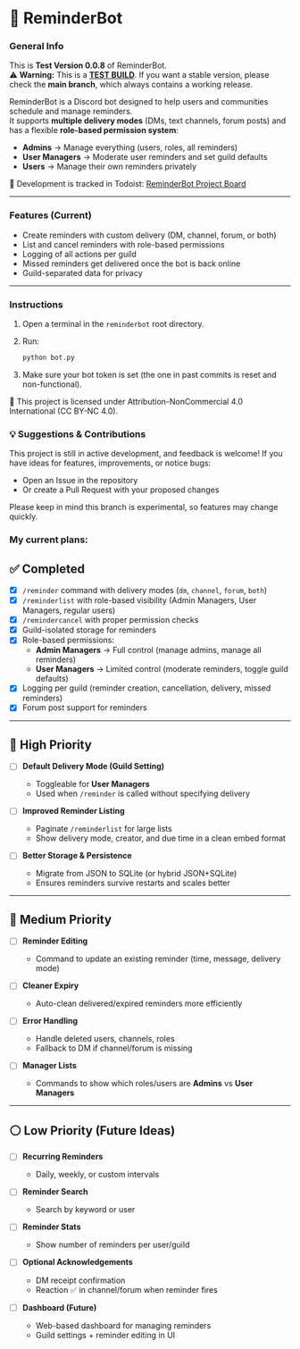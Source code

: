 # 📌 ReminderBot

### General Info
This is **Test Version 0.0.8** of ReminderBot.  
⚠️ **Warning:** This is a <ins>**TEST BUILD**</ins>. If you want a stable version, please check the **main branch**, which always contains a working release.  

ReminderBot is a Discord bot designed to help users and communities schedule and manage reminders.  
It supports **multiple delivery modes** (DMs, text channels, forum posts) and has a flexible **role-based permission system**:  
- **Admins** → Manage everything (users, roles, all reminders)  
- **User Managers** → Moderate user reminders and set guild defaults  
- **Users** → Manage their own reminders privately  

🔗 Development is tracked in Todoist: [ReminderBot Project Board](https://app.todoist.com/app/task/reminderbot-totallity-6crrqjjG8v8xpXhp)  

---

### Features (Current)
- Create reminders with custom delivery (DM, channel, forum, or both)  
- List and cancel reminders with role-based permissions  
- Logging of all actions per guild  
- Missed reminders get delivered once the bot is back online  
- Guild-separated data for privacy

---

### Instructions
1. Open a terminal in the `reminderbot` root directory.  
2. Run:  

   ```bash
   python bot.py
3. Make sure your bot token is set (the one in past commits is reset and non-functional).

📜 This project is licensed under Attribution-NonCommercial 4.0 International (CC BY-NC 4.0).

### 💡 Suggestions & Contributions

This project is still in active development, and feedback is welcome!
If you have ideas for features, improvements, or notice bugs:
- Open an Issue in the repository
- Or create a Pull Request with your proposed changes

Please keep in mind this branch is experimental, so features may change quickly.

### My current plans:

## ✅ Completed
- [x] `/reminder` command with delivery modes (`dm`, `channel`, `forum`, `both`)  
- [x] `/reminderlist` with role-based visibility (Admin Managers, User Managers, regular users)  
- [x] `/remindercancel` with proper permission checks  
- [x] Guild-isolated storage for reminders  
- [x] Role-based permissions:
  - **Admin Managers** → Full control (manage admins, manage all reminders)  
  - **User Managers** → Limited control (moderate reminders, toggle guild defaults)  
- [x] Logging per guild (reminder creation, cancellation, delivery, missed reminders)  
- [x] Forum post support for reminders  

---

## 🔹 High Priority
- [ ] **Default Delivery Mode (Guild Setting)**  
  - Toggleable for **User Managers**  
  - Used when `/reminder` is called without specifying delivery  

- [ ] **Improved Reminder Listing**  
  - Paginate `/reminderlist` for large lists  
  - Show delivery mode, creator, and due time in a clean embed format  

- [ ] **Better Storage & Persistence**  
  - Migrate from JSON to SQLite (or hybrid JSON+SQLite)  
  - Ensures reminders survive restarts and scales better  

---

## 🔸 Medium Priority
- [ ] **Reminder Editing**  
  - Command to update an existing reminder (time, message, delivery mode)  

- [ ] **Cleaner Expiry**  
  - Auto-clean delivered/expired reminders more efficiently  

- [ ] **Error Handling**  
  - Handle deleted users, channels, roles  
  - Fallback to DM if channel/forum is missing  

- [ ] **Manager Lists**  
  - Commands to show which roles/users are **Admins** vs **User Managers**  

---

## ⚪ Low Priority (Future Ideas)
- [ ] **Recurring Reminders**  
  - Daily, weekly, or custom intervals  

- [ ] **Reminder Search**  
  - Search by keyword or user  

- [ ] **Reminder Stats**  
  - Show number of reminders per user/guild  

- [ ] **Optional Acknowledgements**  
  - DM receipt confirmation  
  - Reaction ✅ in channel/forum when reminder fires  

- [ ] **Dashboard (Future)**  
  - Web-based dashboard for managing reminders  
  - Guild settings + reminder editing in UI  
